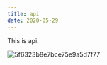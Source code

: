 ```yaml
---
title: api
date: 2020-05-29
---
```


This is api.

![5f6323b8e7bce75e9a5d7f77](http://r1snha2jc.hn-bkt.clouddn.com//img5f6323b8e7bce75e9a5d7f77.jpg)
